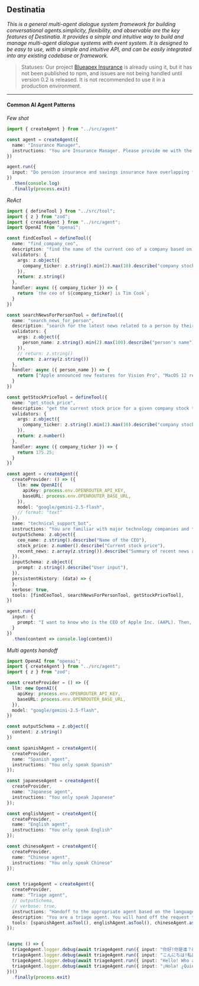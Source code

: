 ## Destinatia

*This is a general multi-agent dialogue system framework for building conversational agents.simplicity, flexibility, and observable are the key features of Destinatia. It provides a simple and intuitive way to build and manage multi-agent dialogue systems with event system. It is designed to be easy to use, with a simple and intuitive API, and can be easily integrated into any existing codebase or framework.*

> Statuses: Our project [Blueapex Insurance](https://markdown.com.cn "Blueapex insurance") is already using it, but it has not been published to npm, and issues are not being handled until version 0.2 is released. It is not recommended to use it in a production environment.

---

#### Common AI Agent Patterns

*Few shot*
```typescript
import { createAgent } from "../src/agent"

const agent = createAgent({
  name: "Insurance Manager",
  instructions: "You are Insurance Manager. Please provide me with the latest insurance information. don't answer any questions that are not related to insurance."
})

agent.run({
  input: "Do pension insurance and savings insurance have overlapping functions, and is it sufficient to purchase only one?"
})
  .then(console.log)
  .finally(process.exit)
```



*ReAct*
```typescript
import { defineTool } from "../src/tool";
import { z } from "zod";
import { createAgent } from "../src/agent";
import OpenAI from "openai";

const findCeoTool = defineTool({
  name: "find_company_ceo",
  description: "find the name of the current ceo of a company based on its stock ticker",
  validators: {
    args: z.object({
      company_ticker: z.string().min(2).max(10).describe("company stock ticker"),
    }),
    return: z.string()
  },
  handler: async ({ company_ticker }) => {
    return `the ceo of ${company_ticker} is Tim Cook`;
  }
})

const searchNewsForPersonTool = defineTool({
  name: "search_news_for_person",
  description: "search for the latest news related to a person by their name",
  validators: {
    args: z.object({
      person_name: z.string().min(2).max(100).describe("person's name"),
    }),
    // return: z.string()
    return: z.array(z.string())
  },
  handler: async ({ person_name }) => {
    return ["Apple announced new features for Vision Pro", "MacOS 12 released"]
  }
})

const getStockPriceTool = defineTool({
  name: "get_stock_price",
  description: "get the current stock price for a given company stock ticker",
  validators: {
    args: z.object({
      company_ticker: z.string().min(2).max(10).describe("company stock ticker"),
    }),
    return: z.number()
  },
  handler: async ({ company_ticker }) => {
    return 175.25;
  }
})

const agent = createAgent({
  createProvider: () => ({
    llm: new OpenAI({
      apiKey: process.env.OPENROUTER_API_KEY,
      baseURL: process.env.OPENROUTER_BASE_URL,
    }),
    model: "google/gemini-2.5-flash",
    // format: "text"
  }),
  name: "technical_support_bot",
  instructions: "You are familiar with major technology companies and technology news",
  outputSchema: z.object({
    ceo_name: z.string().describe("Name of the CEO"),
    stock_price: z.number().describe("Current stock price"),
    recent_news: z.array(z.string()).describe("Summary of recent news about the CEO")
  }),
  inputSchema: z.object({
    prompt: z.string().describe("User input"),
  }),
  persistentHistory: (data) => {
  },
  verbose: true,
  tools: [findCeoTool, searchNewsForPersonTool, getStockPriceTool],
})

agent.run({
  input: {
    prompt: "I want to know who is the CEO of Apple Inc. (AAPL). Then, help me find out what this CEO recently said (news), and at the same time help me check Apple Inc.'s stock price today."
  }
})
  .then(content => console.log(content))
```



*Multi agents handoff*
```typescript
import OpenAI from "openai";
import { createAgent } from "../src/agent";
import { z } from "zod";

const createProvider = () => ({
  llm: new OpenAI({
    apiKey: process.env.OPENROUTER_API_KEY,
    baseURL: process.env.OPENROUTER_BASE_URL,
  }),
  model: "google/gemini-2.5-flash",
})

const outputSchema = z.object({
  content: z.string()
})

const spanishAgent = createAgent({
  createProvider,
  name: "Spanish agent",
  instructions: "You only speak Spanish"
});

const japaneseAgent = createAgent({
  createProvider,
  name: "Japanese agent",
  instructions: "You only speak Japanese"
});

const englishAgent = createAgent({
  createProvider,
  name: "English agent",
  instructions: "You only speak English"
});

const chineseAgent = createAgent({
  createProvider,
  name: "Chinese agent",
  instructions: "You only speak Chinese"
});


const triageAgent = createAgent({
  createProvider,
  name: "Triage agent",
  // outputSchema,
  // verbose: true,
  instructions: "Handoff to the appropriate agent based on the language of the request.",
  description: "You are a triage agent. You will hand off the request to the appropriate agent based on the language of the request.",
  tools: [spanishAgent.asTool(), englishAgent.asTool(), chineseAgent.asTool(), japaneseAgent.asTool()]
});


(async () => {
  triageAgent.logger.debug(await triageAgent.run({ input: "你好!你是谁？都会什么" }))
  triageAgent.logger.debug(await triageAgent.run({ input: "こんにちは!私は誰ですか？何をしますか？" }))
  triageAgent.logger.debug(await triageAgent.run({ input: "Hello! Who are you? What do you do?" }))
  triageAgent.logger.debug(await triageAgent.run({ input: "¡Hola! ¿Quién eres? ¿A qué te dedicas?" }))
})()
  .finally(process.exit)

```
